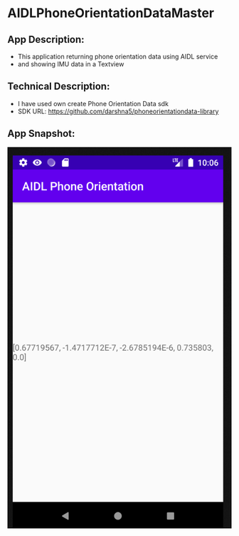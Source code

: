 # AIDLPhoneOrientationDataMaster

## App Description:
* This application returning phone orientation data using AIDL service 
* and showing IMU data in a Textview

## Technical Description:
*	I have used own create Phone Orientation Data sdk 
*	SDK URL: https://github.com/darshna5/phoneorientationdata-library

## App Snapshot:
![](doc/screenshot.png)
